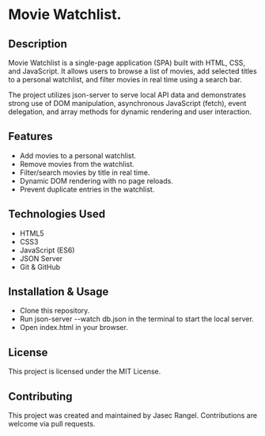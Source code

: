 # Movie Watchlist.

## Description
Movie Watchlist is a single-page application (SPA) built with HTML, CSS, and JavaScript. It allows users to browse a list of movies, add selected titles to a personal watchlist, and filter movies in real time using a search bar.

The project utilizes json-server to serve local API data and demonstrates strong use of DOM manipulation, asynchronous JavaScript (fetch), event delegation, and array methods for dynamic rendering and user interaction.

## Features
- Add movies to a personal watchlist.
- Remove movies from the watchlist.
- Filter/search movies by title in real time.
- Dynamic DOM rendering with no page reloads.
- Prevent duplicate entries in the watchlist.

## Technologies Used
- HTML5
- CSS3
- JavaScript (ES6)
- JSON Server
- Git & GitHub

## Installation & Usage
- Clone this repository.
- Run json-server --watch db.json in the terminal to start the local server.
- Open index.html in your browser.

## License
This project is licensed under the MIT License.

## Contributing
This project was created and maintained by Jasec Rangel. Contributions are welcome via pull requests.
